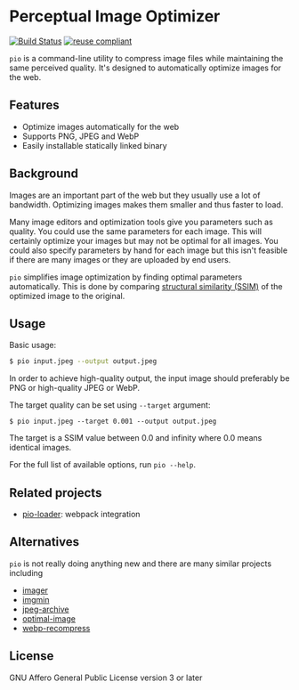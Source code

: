 <!--
SPDX-FileCopyrightText: 2019 Tuomas Siipola
SPDX-License-Identifier: AGPL-3.0-or-later
-->

# Perceptual Image Optimizer

[![Build Status](https://travis-ci.com/siiptuo/pio.svg?branch=master)](https://travis-ci.com/siiptuo/pio)
[![reuse compliant](https://reuse.software/badge/reuse-compliant.svg)](https://reuse.software)

`pio` is a command-line utility to compress image files while maintaining the same perceived quality.
It's designed to automatically optimize images for the web.

## Features

- Optimize images automatically for the web
- Supports PNG, JPEG and WebP
- Easily installable statically linked binary

## Background

Images are an important part of the web but they usually use a lot of bandwidth.
Optimizing images makes them smaller and thus faster to load.

Many image editors and optimization tools give you parameters such as quality.
You could use the same parameters for each image.
This will certainly optimize your images but may not be optimal for all images.
You could also specify parameters by hand for each image but this isn't feasible if there are many images or they are uploaded by end users.

`pio` simplifies image optimization by finding optimal parameters automatically.
This is done by comparing [structural similarity (SSIM)](https://en.wikipedia.org/wiki/Structural_similarity) of the optimized image to the original.

## Usage

Basic usage:

```sh
$ pio input.jpeg --output output.jpeg
```

In order to achieve high-quality output, the input image should preferably be PNG or high-quality JPEG or WebP.

The target quality can be set using `--target` argument:

```
$ pio input.jpeg --target 0.001 --output output.jpeg
```

The target is a SSIM value between 0.0 and infinity where 0.0 means identical images.

For the full list of available options, run `pio --help`.

## Related projects

- [pio-loader](https://github.com/siiptuo/pio-loader): webpack integration

## Alternatives

`pio` is not really doing anything new and there are many similar projects including

- [imager](https://github.com/imager-io/imager)
- [imgmin](https://github.com/rflynn/imgmin)
- [jpeg-archive](https://github.com/danielgtaylor/jpeg-archive/)
- [optimal-image](https://github.com/optimal-image/optimal-image)
- [webp-recompress](https://github.com/AgentCosmic/webp-recompress)

## License

GNU Affero General Public License version 3 or later
